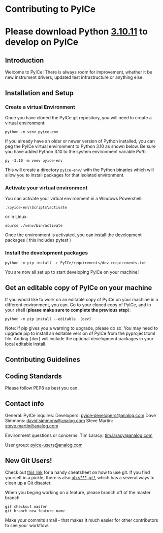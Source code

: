 # Contributing to PyICe
# Please download Python [3.10.11](https://www.python.org/downloads/release/python-31011/) to develop on PyICe 
## Introduction
Welcome to PyICe!  There is always room for improvement, whether it be new instrument
drivers, updated test infrastructure or anything else. 

## Installation and Setup

### Create a virtual Environment
Once you have cloned the PyICe git repository, you will need to create a virtual environment:
```commandline
python -m venv pyice-env
```
If you already have an older or newer version of Python installed, you can peg the PyICe virtual environment to Python 3.10 as shown below.
Be sure you have added Python 3.10 to the system environment variable _Path_.
```commandline
py -3.10 -m venv pyice-env
```
This will create a directory `pyice-env/` with the Python binaries which will allow
you to install packages for that isolated environment. 
### Activate your virtual environment 
You can activate your virtual environment in a Windows Powershell:
```commandline
.\pyice-env\Scripts\activate
```
or in Linux:
```commandline
source ./venv/bin/activate
```
Once the environment is activated, you can install the development packages (
this includes pytest
)

### Install the development packages

```commandline
python -m pip install -r PyICe/requirements/dev-requirements.txt
```
You are now all set up to start developing PyICe on your machine! 

## Get an editable copy of PyICe on your machine
If you would like to work on an editable copy of PyICe on your machine in 
a different environment, you can. Go to your cloned copy of PyICe, and in your shell
(**please make sure to complete the previous step**):
```commandline
python -m pip install --editable .[dev]
```
Note: if pip gives you a warning to upgrade, please do so. You may need to upgrade 
pip to install an editable version of PyICe from the pyproject.toml file.
Adding `[dev]` will include the optional development packages in your local 
editable install. 


## Contributing Guidelines


## Coding Standards
Please follow PEP8 as best you can.

## Contact info
General: PyICe inquires:
    Developers: pyice-developers@analog.com
    Dave Simmons: david.simmons@analog.com
    Steve Martin: steve.martin@analog.com 

Environment questions or concerns:
    Tim Laracy: tim.laracy@analog.com

User group:
	pyice-users@analog.com


## New Git Users!

Check out [this link](https://education.github.com/git-cheat-sheet-education.pdf)
for a handy cheatsheet on how to use git.  If you find yourself in a pickle, 
there is also [oh s***, git!](https://ohshitgit.com/), which has a several ways to
clean up a Git disaster.

When you beging working on a feature, please branch off of the master branch
```commandline
git checkout master
git branch new_feature_name
```
Make your commits small - that makes it much easier for other contributors to
see your workflow. 